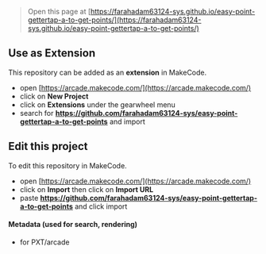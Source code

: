  


> Open this page at [https://farahadam63124-sys.github.io/easy-point-gettertap-a-to-get-points/](https://farahadam63124-sys.github.io/easy-point-gettertap-a-to-get-points/)

## Use as Extension

This repository can be added as an **extension** in MakeCode.

* open [https://arcade.makecode.com/](https://arcade.makecode.com/)
* click on **New Project**
* click on **Extensions** under the gearwheel menu
* search for **https://github.com/farahadam63124-sys/easy-point-gettertap-a-to-get-points** and import

## Edit this project

To edit this repository in MakeCode.

* open [https://arcade.makecode.com/](https://arcade.makecode.com/)
* click on **Import** then click on **Import URL**
* paste **https://github.com/farahadam63124-sys/easy-point-gettertap-a-to-get-points** and click import

#### Metadata (used for search, rendering)

* for PXT/arcade
<script src="https://makecode.com/gh-pages-embed.js"></script><script>makeCodeRender("{{ site.makecode.home_url }}", "{{ site.github.owner_name }}/{{ site.github.repository_name }}");</script>
